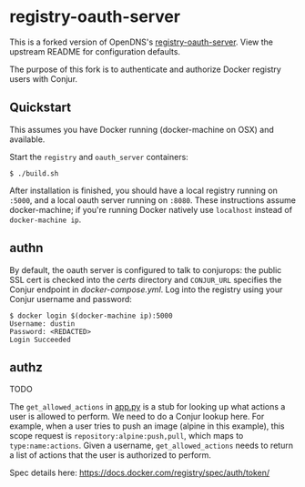 # registry-oauth-server

This is a forked version of OpenDNS's [registry-oauth-server](https://github.com/opendns/registry-oauth-server). 
View the upstream README for configuration defaults.

The purpose of this fork is to authenticate and authorize Docker registry users with
Conjur.

## Quickstart

This assumes you have Docker running (docker-machine on OSX) and available.

Start the `registry` and `oauth_server` containers:

```
$ ./build.sh
```

After installation is finished, you should have a local registry running on `:5000`,
and a local oauth server running on `:8080`. These instructions assume docker-machine; if you're running Docker natively use `localhost` instead of `docker-machine ip`.

## authn

By default, the oauth server is configured to talk to conjurops: the public SSL cert is checked into the *certs* directory and `CONJUR_URL` specifies the Conjur endpoint in *docker-compose.yml*. Log into the registry using your Conjur username and password:

```
$ docker login $(docker-machine ip):5000
Username: dustin
Password: <REDACTED>
Login Succeeded
```

## authz

TODO

The `get_allowed_actions` in [app.py](app.py) is a stub for looking up what actions a user is allowed to perform. We need to do a Conjur lookup here. For example, when a user tries to push an image (alpine in this example), this scope request is `repository:alpine:push,pull`, which maps to `type:name:actions`. Given a username, `get_allowed_actions` needs to return a list of actions that the user is authorized to perform.

Spec details here: https://docs.docker.com/registry/spec/auth/token/
